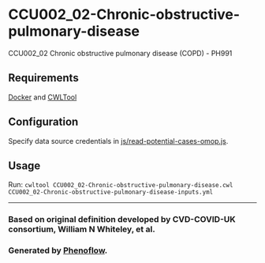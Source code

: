 # CCU002_02-Chronic-obstructive-pulmonary-disease

CCU002_02 Chronic obstructive pulmonary disease (COPD) - PH991

## Requirements

[Docker](https://docs.docker.com/install/) and [CWLTool](https://github.com/common-workflow-language/cwltool#install)

## Configuration

Specify data source credentials in [js/read-potential-cases-omop.js](js/read-potential-cases-omop.js).

## Usage

Run: `cwltool CCU002_02-Chronic-obstructive-pulmonary-disease.cwl CCU002_02-Chronic-obstructive-pulmonary-disease-inputs.yml`

***

### Based on original definition developed by CVD-COVID-UK consortium, William N Whiteley, et al.
### Generated by [Phenoflow](https://kclhi.org/phenoflow).
